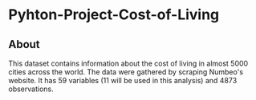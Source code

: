 # Pyhton-Project-Cost-of-Living

## About
This dataset contains information about the cost of living in almost 5000 cities across the world. The data were gathered by scraping Numbeo's website. It has 59 variables (11 will be used in this analysis) and 4873 observations.

